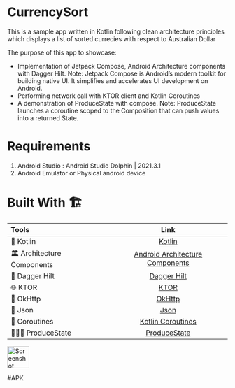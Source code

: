 # CurrencySort


This is a sample app written in Kotlin following clean architecture principles which displays 
a list of sorted currecies with respect to Australian Dollar

The purpose of this app to showcase:
- Implementation of Jetpack Compose, Android Architecture components with Dagger Hilt.
  Note: Jetpack Compose is Android’s modern toolkit for building native UI. It simplifies and accelerates UI development on Android. 
- Performing network call with KTOR client and Kotlin Coroutines
- A demonstration of ProduceState with compose. 
  Note: ProduceState launches a coroutine scoped to the Composition that can push values into a returned State.

# Requirements
1. Android Studio : Android Studio Dolphin | 2021.3.1
2. Android Emulator or Physical android device

# Built With 🏗

| Tools | Link |
|     :---      |          :---: |
| 🤖   Kotlin | [Kotlin](https://kotlinlang.org/) |
| 🏛   Architecture Components | [Android Architecture Components](https://developer.android.com/topic/libraries/architecture) |
| 💉   Dagger Hilt | [Dagger Hilt](https://developer.android.com/training/dependency-injection/hilt-android) |
| 🌐   KTOR | [KTOR](https://ktor.io) |
| 🚦   OkHttp | [OkHttp](http://square.github.io/okhttp/) |
| 📄   Json | [Json](https://en.wikipedia.org/wiki/JSON) |
| 🌊   Coroutines | [Kotlin Coroutines](https://developer.android.com/kotlin/coroutines) |
| 🏄🏼‍♀️   ProduceState | [ProduceState](https://developer.android.com/jetpack/compose/side-effects#producestate) |



<img width="50" alt="Screenshot 2022-10-12 at 11 43 46 PM" src="https://user-images.githubusercontent.com/9639720/195417498-f79d94e3-8c6e-483e-aebf-1192a416a46f.png">

#APK





